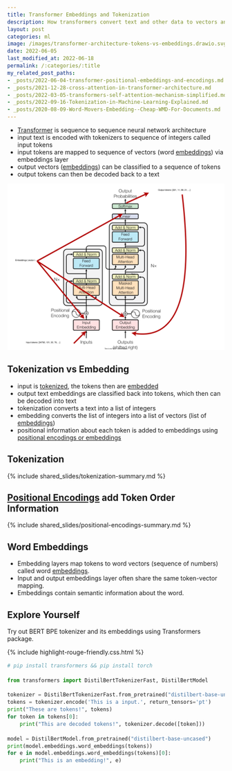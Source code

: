 ```yaml
---
title: Transformer Embeddings and Tokenization
description: How transformers convert text and other data to vectors and back using tokenization, positional encoding, embedding layers.
layout: post
categories: ml
image: /images/transformer-architecture-tokens-vs-embeddings.drawio.svg
date: 2022-06-05
last_modified_at: 2022-06-18
permalink: /:categories/:title
my_related_post_paths:
- _posts/2022-06-04-transformer-positional-embeddings-and-encodings.md
- _posts/2021-12-28-cross-attention-in-transformer-architecture.md
- _posts/2022-03-05-transformers-self-attention-mechanism-simplified.md
- _posts/2022-09-16-Tokenization-in-Machine-Learning-Explained.md
- _posts/2020-08-09-Word-Movers-Embedding--Cheap-WMD-For-Documents.md
---
```



- [Transformer](/ml/transformers-self-attention-mechanism-simplified) is sequence to sequence neural network architecture
- input text is encoded with tokenizers to sequence of integers called input tokens
- input tokens are mapped to sequence of vectors (word [embeddings](/ml/Embeddings-in-Machine-Learning-Explained)) via embeddings layer 
- output vectors ([embeddings](/ml/Embeddings-in-Machine-Learning-Explained)) can be classified to a sequence of tokens
- output tokens can then be decoded back to a text

![embeddings in transformer architecture](/images/transformer-architecture-tokens-vs-embeddings.drawio.svg)


## Tokenization vs Embedding
- input is [tokenized](/ml/Tokenization-in-Machine-Learning-Explained), the tokens then are [embedded](/ml/Embeddings-in-Machine-Learning-Explained)
- output text embeddings are classified back into tokens, which then can be decoded into text
- tokenization converts a text into a list of integers
- embedding converts the list of integers into a list of vectors (list of [embeddings](/ml/Embeddings-in-Machine-Learning-Explained))
- positional information about each token is added to embeddings using [positional encodings or embeddings](/ml/transformer-positional-embeddings-and-encodings)

## Tokenization

{% include shared_slides/tokenization-summary.md %}


## [Positional Encodings](/ml/transformer-positional-embeddings-and-encodings) add Token Order Information

{% include shared_slides/positional-encodings-summary.md %}


## Word Embeddings
- Embedding layers map tokens to word vectors (sequence of numbers) called word [embeddings](/ml/Embeddings-in-Machine-Learning-Explained).
- Input and output embeddings layer often share the same token-vector mapping.
- Embeddings contain semantic information about the word.


## Explore Yourself
Try out BERT BPE tokenizer and its embeddings using Transformers package.

{% include highlight-rouge-friendly.css.html %}

```python
# pip install transformers && pip install torch

from transformers import DistilBertTokenizerFast, DistilBertModel

tokenizer = DistilBertTokenizerFast.from_pretrained("distilbert-base-uncased")
tokens = tokenizer.encode('This is a input.', return_tensors='pt')
print("These are tokens!", tokens)
for token in tokens[0]:
    print("This are decoded tokens!", tokenizer.decode([token]))

model = DistilBertModel.from_pretrained("distilbert-base-uncased")
print(model.embeddings.word_embeddings(tokens))
for e in model.embeddings.word_embeddings(tokens)[0]:
    print("This is an embedding!", e)
```